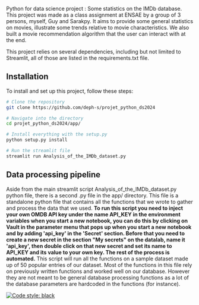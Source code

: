 Python for data science project : Some statistics on the IMDb database. 
This project was made as a class assignment at ENSAE by a group of 3 persons, myself, Guy and Sarakpy. It aims to provide some general statistics on movies, illustrate some trends relative to movie characteristics. We also built a movie recommendation algorithm that the user can interact with at the end. 

This project relies on several dependencies, including but not limited to Streamlit, all of those are listed in the requirements.txt file.

## Installation

To install and set up this project, follow these steps:

```bash
# Clone the repository
git clone https://github.com/deph-s/projet_python_ds2024

# Navigate into the directory
cd projet_python_ds2024/app/

# Install everything with the setup.py
python setup.py install

# Run the streamlit file
streamlit run Analysis_of_the_IMDb_dataset.py
```

## Data processing pipeline 


Aside from the main streamlit script Analysis_of_the_IMDb_dataset.py python file, there is a second .py file in the app/ directory. This file is a standalone python file that contains all the functions that we wrote to gather and process the data that we used. **To run this script you need to inject your own OMDB API key under the name API_KEY in the environment variables when you start a new notebook, you can do this by clicking on Vault in the parameter menu that pops up when you start a new notebook and by adding 'api_key' in the 'Secret' section. Before that you need to create a new secret in the section "My secrets" on the datalab, name it 'api_key', then double click on that new secret and set its name to API_KEY and its value to your own key. The rest of the process is automated.** This script will run all the functions on a sample dataset made up of 50 popular entries of our dataset. Most of the functions in this file rely on previously written functions and worked well on our database. However they are not meant to be general database processing functions as a lot of the database parameters are hardcoded in the functions (for instance). 


[![Code style: black](https://img.shields.io/badge/code%20style-black-000000.svg)](https://github.com/psf/black)
